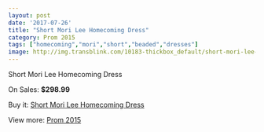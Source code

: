 ```yaml
---
layout: post
date: '2017-07-26'
title: "Short Mori Lee Homecoming Dress"
category: Prom 2015
tags: ["homecoming","mori","short","beaded","dresses"]
image: http://img.transblink.com/10183-thickbox_default/short-mori-lee-homecoming-dress.jpg
---
```

Short Mori Lee Homecoming Dress

On Sales: **$298.99**
<a href="https://www.transblink.com/en/prom-2015/3304-short-mori-lee-homecoming-dress.html"><amp-img layout="responsive" width="600" height="600" src="//img.transblink.com/10183-thickbox_default/short-mori-lee-homecoming-dress.jpg" alt="Short Mori Lee Homecoming Dress 0" /></a>
<a href="https://www.transblink.com/en/prom-2015/3304-short-mori-lee-homecoming-dress.html"><amp-img layout="responsive" width="600" height="600" src="//img.transblink.com/10184-thickbox_default/short-mori-lee-homecoming-dress.jpg" alt="Short Mori Lee Homecoming Dress 1" /></a>

Buy it: [Short Mori Lee Homecoming Dress](https://www.transblink.com/en/prom-2015/3304-short-mori-lee-homecoming-dress.html "Short Mori Lee Homecoming Dress")

View more: [Prom 2015](https://www.transblink.com/en/10-prom-2015 "Prom 2015")